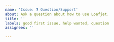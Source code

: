 ```yaml
---
name: 'Issue: ❓ Question/Support'
about: Ask a question about how to use Loafjet.
title: ''
labels: good first issue, help wanted, question
assignees: ''

---
```


<!--
🛑 Read this 🛑
Before you open an issue. Please check the following to see if your question is answered there: 
  - The quick start guide: https://github.com/gokulnair2001/Loafjet/blob/master/README.md
  - The example project: https://github.com/gokulnair2001/Loafjet/tree/master/Example
Please also search through previous issues to see if your question was previously addressed. 
Also consider posting(/crossposting) your question to StackOverflow (with the tag 'Loafjet').

⚠️ If you need to include code, please wrap it in backticks so it will get Swift highlighting like this:
```swift
*your code goes here*
```
Please, do not upload screenshots of code.

If relevant, please let us know the following things: ⌨️

- What version of Loafjet are you using?
- What version of iOS are you running on?
- What version of Swift are you running on?
- What device(s) are you testing on? Are these simulators?
- Is the issue you're experiencing reproducable in the example app?

Please make sure your title describes your issue well. We will try our best to answer your question in a timely manner. Remember that this project is run by helpful volunteers, and we can't make any guarantees on turnaround time.
-->
